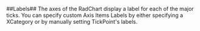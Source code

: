 ##Labels##
The axes of the RadChart display a label for each of the major ticks. You can specify custom Axis Items Labels by either specifying a XCategory or by manually setting TickPoint's labels. 
